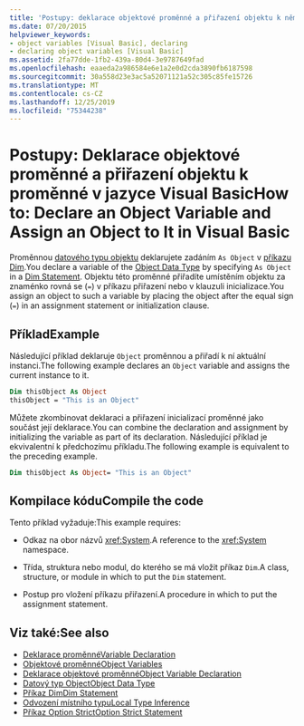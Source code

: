 ```yaml
---
title: 'Postupy: deklarace objektové proměnné a přiřazení objektu k němu'
ms.date: 07/20/2015
helpviewer_keywords:
- object variables [Visual Basic], declaring
- declaring object variables [Visual Basic]
ms.assetid: 2fa77dde-1fb2-439a-80d4-3e9787649fad
ms.openlocfilehash: eaaeda2a986584e6e1a2e0d2cda3890fb6187598
ms.sourcegitcommit: 30a558d23e3ac5a52071121a52c305c85fe15726
ms.translationtype: MT
ms.contentlocale: cs-CZ
ms.lasthandoff: 12/25/2019
ms.locfileid: "75344238"
---
```

# <a name="how-to-declare-an-object-variable-and-assign-an-object-to-it-in-visual-basic"></a><span data-ttu-id="2e85a-102">Postupy: Deklarace objektové proměnné a přiřazení objektu k proměnné v jazyce Visual Basic</span><span class="sxs-lookup"><span data-stu-id="2e85a-102">How to: Declare an Object Variable and Assign an Object to It in Visual Basic</span></span>

<span data-ttu-id="2e85a-103">Proměnnou [datového typu objektu](../../../../visual-basic/language-reference/data-types/object-data-type.md) deklarujete zadáním `As Object` v [příkazu Dim](../../../../visual-basic/language-reference/statements/dim-statement.md).</span><span class="sxs-lookup"><span data-stu-id="2e85a-103">You declare a variable of the [Object Data Type](../../../../visual-basic/language-reference/data-types/object-data-type.md) by specifying `As Object` in a [Dim Statement](../../../../visual-basic/language-reference/statements/dim-statement.md).</span></span> <span data-ttu-id="2e85a-104">Objektu této proměnné přiřadíte umístěním objektu za znaménko rovná se (`=`) v příkazu přiřazení nebo v klauzuli inicializace.</span><span class="sxs-lookup"><span data-stu-id="2e85a-104">You assign an object to such a variable by placing the object after the equal sign (`=`) in an assignment statement or initialization clause.</span></span>

## <a name="example"></a><span data-ttu-id="2e85a-105">Příklad</span><span class="sxs-lookup"><span data-stu-id="2e85a-105">Example</span></span>

<span data-ttu-id="2e85a-106">Následující příklad deklaruje `Object` proměnnou a přiřadí k ní aktuální instanci.</span><span class="sxs-lookup"><span data-stu-id="2e85a-106">The following example declares an `Object` variable and assigns the current instance to it.</span></span>

```vb
Dim thisObject As Object
thisObject = "This is an Object"
```

<span data-ttu-id="2e85a-107">Můžete zkombinovat deklaraci a přiřazení inicializací proměnné jako součást její deklarace.</span><span class="sxs-lookup"><span data-stu-id="2e85a-107">You can combine the declaration and assignment by initializing the variable as part of its declaration.</span></span> <span data-ttu-id="2e85a-108">Následující příklad je ekvivalentní k předchozímu příkladu.</span><span class="sxs-lookup"><span data-stu-id="2e85a-108">The following example is equivalent to the preceding example.</span></span>

```vb
Dim thisObject As Object= "This is an Object"
```

## <a name="compile-the-code"></a><span data-ttu-id="2e85a-109">Kompilace kódu</span><span class="sxs-lookup"><span data-stu-id="2e85a-109">Compile the code</span></span>

<span data-ttu-id="2e85a-110">Tento příklad vyžaduje:</span><span class="sxs-lookup"><span data-stu-id="2e85a-110">This example requires:</span></span>

- <span data-ttu-id="2e85a-111">Odkaz na obor názvů <xref:System>.</span><span class="sxs-lookup"><span data-stu-id="2e85a-111">A reference to the <xref:System> namespace.</span></span>

- <span data-ttu-id="2e85a-112">Třída, struktura nebo modul, do kterého se má vložit příkaz `Dim`.</span><span class="sxs-lookup"><span data-stu-id="2e85a-112">A class, structure, or module in which to put the `Dim` statement.</span></span>

- <span data-ttu-id="2e85a-113">Postup pro vložení příkazu přiřazení.</span><span class="sxs-lookup"><span data-stu-id="2e85a-113">A procedure in which to put the assignment statement.</span></span>

## <a name="see-also"></a><span data-ttu-id="2e85a-114">Viz také:</span><span class="sxs-lookup"><span data-stu-id="2e85a-114">See also</span></span>

- [<span data-ttu-id="2e85a-115">Deklarace proměnné</span><span class="sxs-lookup"><span data-stu-id="2e85a-115">Variable Declaration</span></span>](../../../../visual-basic/programming-guide/language-features/variables/variable-declaration.md)
- [<span data-ttu-id="2e85a-116">Objektové proměnné</span><span class="sxs-lookup"><span data-stu-id="2e85a-116">Object Variables</span></span>](../../../../visual-basic/programming-guide/language-features/variables/object-variables.md)
- [<span data-ttu-id="2e85a-117">Deklarace objektové proměnné</span><span class="sxs-lookup"><span data-stu-id="2e85a-117">Object Variable Declaration</span></span>](../../../../visual-basic/programming-guide/language-features/variables/object-variable-declaration.md)
- [<span data-ttu-id="2e85a-118">Datový typ Object</span><span class="sxs-lookup"><span data-stu-id="2e85a-118">Object Data Type</span></span>](../../../../visual-basic/language-reference/data-types/object-data-type.md)
- [<span data-ttu-id="2e85a-119">Příkaz Dim</span><span class="sxs-lookup"><span data-stu-id="2e85a-119">Dim Statement</span></span>](../../../../visual-basic/language-reference/statements/dim-statement.md)
- [<span data-ttu-id="2e85a-120">Odvození místního typu</span><span class="sxs-lookup"><span data-stu-id="2e85a-120">Local Type Inference</span></span>](../../../../visual-basic/programming-guide/language-features/variables/local-type-inference.md)
- [<span data-ttu-id="2e85a-121">Příkaz Option Strict</span><span class="sxs-lookup"><span data-stu-id="2e85a-121">Option Strict Statement</span></span>](../../../../visual-basic/language-reference/statements/option-strict-statement.md)
